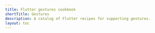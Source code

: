 ```yaml
---
title: Flutter gestures cookbook
shortTitle: Gestures
description: A catalog of Flutter recipes for supporting gestures.
layout: toc
---
```

